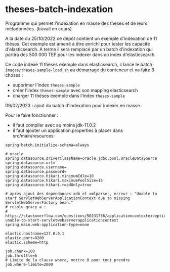 # theses-batch-indexation

Programme qui permet l'indexation en masse des thèses et de leurs métadonnées.
(travail en cours)

A la date du 25/10/2022 ce dépôt contient un exemple d'indexation de 11 thèses. Cet exemple est amené à être enrichi pour tester les capacité d'elasticsearch.
A terme il sera remplacé par un batch d'indexation qui partira des 500 000 TEF pour les indexer dans un index d'elasticsearch.


Ce code indexe 11 thèses exemple dans elasticsearch, il lance le batch ``images/theses-sample-load.sh`` au démarrage du conteneur et va faire 3 choses :
- supprimer l'index ``theses-sample``
- créer l'index ``theses-sample`` avec son mapping elasticsearch
- charger 11 thèses exemple dans l'index ``theses-sample`` 

09/02/2023 : ajout du batch d'indexation pour indexer en masse.

Pour le faire fonctionner :

- il faut compiler avec au moins jdk-11.0.2
- il faut ajouter un application.properties à placer dans src/main/resources: 

~~~~
spring.batch.initialize-schema=always

# oracle
spring.datasource.driverClassName=oracle.jdbc.pool.OracleDataSource
spring.datasource.url=
spring.datasource.username=
spring.datasource.password=
spring.datasource.hikari.minimumIdle=10
spring.datasource.hikari.maximumPoolSize=15
spring.datasource.hikari.readOnly=true

# apres ajout des dependances xdb et xmlparser, erreur : "Unable to start ServletWebServerApplicationContext due to missing ServletWebServerFactory bean."
# resolu grace a : 
# https://stackoverflow.com/questions/50231736/applicationcontextexception-unable-to-start-servletwebserverapplicationcontext
spring.main.web-application-type=none

elastic.hostname=127.0.0.1
elastic.port=9200
elastic.scheme=http

job.chunk=100
job.throttle=6
# Limite de la clause where, mettre 0 pour tout prendre
job.where-limite=2000
~~~~

